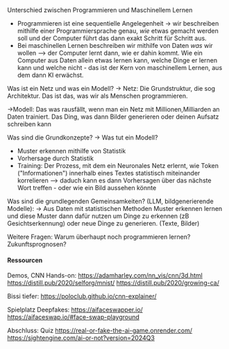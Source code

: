 Unterschied zwischen Programmieren und Maschinellem Lernen
* Programmieren ist eine sequentielle Angelegenheit -> wir beschreiben mithilfe einer Programmiersprache genau, _wie_ etwas gemacht werden soll und der Computer führt das dann exakt Schritt für Schritt aus.
* Bei maschinellen Lernen beschreiben wir mithilfe von Daten _was_ wir wollen --> der Computer lernt dann, wie er dahin kommt. Wie ein Computer aus Daten allein etwas lernen kann, welche Dinge er lernen kann und welche nicht - das ist der Kern von maschinellem Lernen, aus dem dann KI erwächst. 


Was ist ein Netz und was ein Modell?
-> Netz: Die Grundstruktur, die sog Architektur. Das ist das, was wir als Menschen programmieren. 

->Modell: Das was rausfällt, wenn man ein Netz mit Millionen,Milliarden an Daten trainiert. 
Das Ding, was dann Bilder generieren oder deinen Aufsatz schreiben kann


Was sind die Grundkonzepte?
-> Was tut ein Modell? 

* Muster erkennen mithilfe von Statistik
* Vorhersage durch Statistik
* Training:  Der Prozess, mit dem ein Neuronales Netz erlernt, wie Token ("Informationen") innerhalb eines Textes statistisch miteinander korrelieren --> daduch kann es dann Vorhersagen über das nächste Wort treffen - oder wie ein Bild aussehen könnte


Was sind die grundlegenden Gemeinsamkeiten? (LLM, bildgenerierende Modelle):
-> Aus Daten mit statistischen Methoden Muster erkennen lernen und diese Muster dann dafür nutzen um Dinge zu erkennen (zB Gesichtserkennung) oder neue Dinge zu generieren. (Texte, Bilder)


Weitere Fragen:
Warum überhaupt noch programmieren lernen?
Zukunftsprognosen?

#### Ressourcen

Demos, CNN
Hands-on:
https://adamharley.com/nn_vis/cnn/3d.html
https://distill.pub/2020/selforg/mnist/
https://distill.pub/2020/growing-ca/

Bissi tiefer:
https://poloclub.github.io/cnn-explainer/

Spielplatz Deepfakes:
https://aifaceswapper.io/
https://aifaceswap.io/#face-swap-playground

Abschluss:
Quiz
https://real-or-fake-the-ai-game.onrender.com/
https://sightengine.com/ai-or-not?version=2024Q3

